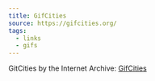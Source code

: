 ```yaml
---
title: GifCities
source: https://gifcities.org/
tags:
  - links
  - gifs
---
```

GitCities by the Internet Archive: [GifCities](https://gifcities.org/)
